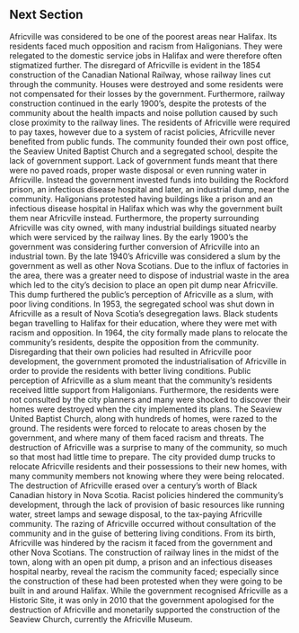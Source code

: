 <section id="test">

# Next Section

<!-- The rest of your essay should go under the map. You may want to paste in the markdown refresher from [the main repository README](../README.md), and/or bookmark [the markdown-it demo](https://markdown-it.github.io/) where you can practice most markdown features yourself.  -->

<p id="maintext">


Africville was considered to be one of the poorest areas near Halifax. Its residents faced much opposition and racism from Haligonians. They were relegated to the domestic service jobs in Halifax and were therefore often stigmatized further. The disregard of Africville is evident in the 1854 construction of the Canadian National Railway, whose railway lines cut through the community. Houses were destroyed and some residents were not compensated for their losses by the government. Furthermore, railway construction continued in the early 1900’s, despite the protests of the community about the health impacts and noise pollution caused by such close proximity to the railway lines. The residents of Africville were required to pay taxes, however due to a system of racist policies, Africville never benefited from public funds. The community founded their own post office, the Seaview United Baptist Church and a segregated school, despite the lack of government support. Lack of government funds meant that there were no paved roads, proper waste disposal or even running water in Africville. Instead the government invested funds into building the Rockford prison, an infectious disease hospital and later, an industrial dump, near the community. Haligonians protested having buildings like a prison and an infectious disease hospital in Halifax which was why the government built them near Africville instead. Furthermore, the property surrounding Africville was city owned, with many industrial buildings situated nearby which were serviced by the railway lines. By the early 1900’s the government was considering further conversion of Africville into an industrial town.
By the late 1940’s Africville was considered a slum by the government as well as other Nova Scotians. Due to the influx of factories in the area, there was a greater need to dispose of industrial waste in the area which led to the city’s decision to place an open pit dump near Africville. This dump furthered the public’s perception of Africville as a slum, with poor living conditions. In 1953, the segregated school was shut down in Africville as a result of Nova Scotia’s desegregation laws. Black students began travelling to Halifax for their education, where they were met with racism and opposition. In 1964, the city formally made plans to relocate the community’s residents, despite the opposition from the community. Disregarding that their own policies had resulted in Africville poor development, the government promoted the industrialisation of Africville in order to provide the residents with better living conditions. Public perception of Africville as a slum meant that the community’s residents received little support from Haligonians. Furthermore, the residents were not consulted by the city planners and many were shocked to discover their homes were destroyed when the city implemented its plans. The Seaview United Baptist Church, along with hundreds of homes, were razed to the ground. The residents were forced to relocate to areas chosen by the government, and where many of them faced racism and threats. The destruction of Africville was a surprise to many of the community, so much so that most had little time to prepare. The city provided dump trucks to relocate Africville residents and their possessions to their new homes, with many community members not knowing where they were being relocated. 
The destruction of Africville erased over a century’s worth of Black Canadian history in Nova Scotia. Racist policies hindered the community’s development, through the lack of provision of basic resources like running water, street lamps and sewage disposal, to the tax-paying Africville community. The razing of Africville occurred without consultation of the community and in the guise of bettering living conditions. From its birth, Africville was hindered by the racism it faced from the government and other Nova Scotians. The construction of railway lines in the midst of the town, along with an open pit dump, a prison and an infectious diseases hospital nearby, reveal the racism the community faced; especially since the construction of these had been protested when they were going to be built in and around Halifax. While the government recognised Africville as a Historic Site, it was only in 2010 that the government apologised for the destruction of Africville and monetarily supported the construction of the Seaview Church, currently the Africville Museum. 


</p>

</section>